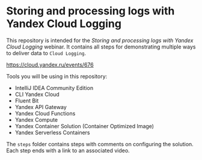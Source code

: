# Storing and processing logs with Yandex Cloud Logging

This repository is intended for the _Storing and processing logs with Yandex Cloud Logging_ webinar. It contains all steps for demonstrating multiple ways to deliver data to `Cloud Logging`.

https://cloud.yandex.ru/events/676

Tools you will be using in this repository:
* IntelliJ IDEA Community Edition
* CLI Yandex Cloud
* Fluent Bit
* Yandex API Gateway
* Yandex Cloud Functions
* Yandex Compute
* Yandex Container Solution (Container Optimized Image)
* Yandex Serverless Containers

The `steps` folder contains steps with comments on configuring the solution. Each step ends with a link to an associated video.
